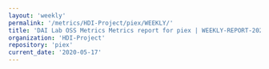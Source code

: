 ```yaml
---
layout: 'weekly'
permalink: '/metrics/HDI-Project/piex/WEEKLY/'
title: 'DAI Lab OSS Metrics Metrics report for piex | WEEKLY-REPORT-2020-05-17'
organization: 'HDI-Project'
repository: 'piex'
current_date: '2020-05-17'
---
```

